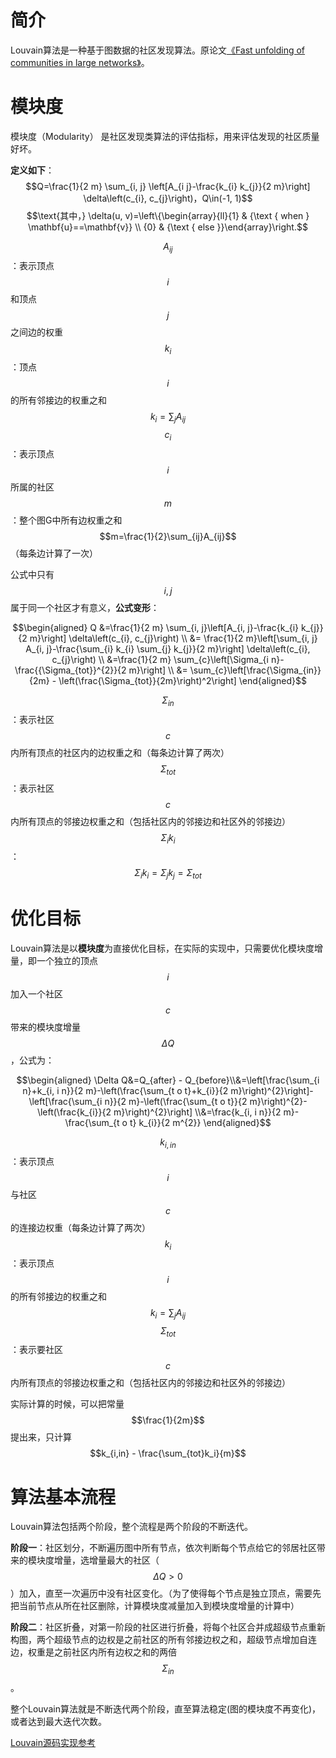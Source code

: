# 简介
Louvain算法是一种基于图数据的社区发现算法。原论文[《Fast unfolding of communities in large networks》](https://arxiv.org/abs/0803.0476)。
# 模块度
模块度（Modularity） 是社区发现类算法的评估指标，用来评估发现的社区质量好坏。

**定义如下**：
$$Q=\frac{1}{2 m} \sum_{i, j} \left[A_{i j}-\frac{k_{i} k_{j}}{2 m}\right] \delta\left(c_{i}, c_{j}\right)，Q\in(-1, 1)$$
$$\text{其中，} \delta(u, v)=\left\{\begin{array}{ll}{1} & {\text { when } \mathbf{u}==\mathbf{v}} \\ {0} & {\text { else }}\end{array}\right.$$

$$A_{i j}$$：表示顶点$$i$$和顶点$$j$$之间边的权重
$$k_i$$：顶点$$i$$的所有邻接边的权重之和 $$k_i = {\sum_j}{A_{i j}}$$
$$c_i$$：表示顶点$$i$$所属的社区
$$m$$：整个图G中所有边权重之和 $$m=\frac{1}{2}\sum_{ij}A_{ij}$$（每条边计算了一次）

公式中只有$$i, j$$属于同一个社区才有意义，**公式变形**：

$$\begin{aligned} Q &=\frac{1}{2 m} \sum_{i, j}\left[A_{i, j}-\frac{k_{i} k_{j}}{2 m}\right] \delta\left(c_{i}, c_{j}\right) \\ &= \frac{1}{2 m}\left[\sum_{i, j} A_{i, j}-\frac{\sum_{i} k_{i} \sum_{j} k_{j}}{2 m}\right] \delta\left(c_{i}, c_{j}\right) \\ &=\frac{1}{2 m} \sum_{c}\left[\Sigma_{i n}-\frac{{\Sigma_{tot}}^{2}}{2 m}\right] \\ &= \sum_{c}\left[\frac{\Sigma_{in}}{2m}  - \left(\frac{\Sigma_{tot}}{2m}\right)^2\right] \end{aligned}$$

$$\Sigma_{in}$$：表示社区$$c$$内所有顶点的社区内的边权重之和（每条边计算了两次）
$$\Sigma_{tot}$$：表示社区$$c$$内所有顶点的邻接边权重之和（包括社区内的邻接边和社区外的邻接边）
$$\Sigma_{i}k_i$$：$$\Sigma_i k_i = \Sigma_j k_j = \Sigma_{tot}$$

# 优化目标

Louvain算法是以**模块度**为直接优化目标，在实际的实现中，只需要优化模块度增量，即一个独立的顶点$$i$$加入一个社区$$c$$带来的模块度增量$$\Delta Q$$，公式为：

$$\begin{aligned} \Delta Q&=Q_{after} - Q_{before}\\&=\left[\frac{\sum_{i n}+k_{i, i n}}{2 m}-\left(\frac{\sum_{t o t}+k_{i}}{2 m}\right)^{2}\right]-\left[\frac{\sum_{i n}}{2 m}-\left(\frac{\sum_{t o t}}{2 m}\right)^{2}-\left(\frac{k_{i}}{2 m}\right)^{2}\right] \\&=\frac{k_{i, i n}}{2 m}-\frac{\sum_{t o t} k_{i}}{2 m^{2}} \end{aligned}$$

$$k_{i,in}$$：表示顶点$$i$$与社区$$c$$的连接边权重（每条边计算了两次）
$$k_i$$：表示顶点$$i$$的所有邻接边的权重之和 $$k_i = {\sum_j}{A_{i j}}$$
$$\Sigma_{tot}$$：表示要社区$$c$$内所有顶点的邻接边权重之和（包括社区内的邻接边和社区外的邻接边）

实际计算的时候，可以把常量$$\frac{1}{2m}$$提出来，只计算 $$k_{i,in} - \frac{\sum_{tot}k_i}{m}$$

# 算法基本流程

Louvain算法包括两个阶段，整个流程是两个阶段的不断迭代。

**阶段一**：社区划分，不断遍历图中所有节点，依次判断每个节点给它的邻居社区带来的模块度增量，选增量最大的社区（$$\Delta Q > 0$$）加入，直至一次遍历中没有社区变化。（为了使得每个节点是独立顶点，需要先把当前节点从所在社区删除，计算模块度减量加入到模块度增量的计算中）

**阶段二**：社区折叠，对第一阶段的社区进行折叠，将每个社区合并成超级节点重新构图，两个超级节点的边权是之前社区的所有邻接边权之和，超级节点增加自连边，权重是之前社区内所有边权之和的两倍$$\Sigma_{in}$$。

整个Louvain算法就是不断迭代两个阶段，直至算法稳定(图的模块度不再变化)，或者达到最大迭代次数。

[Louvain源码实现参考](https://github.com/taynaud/python-louvain)


